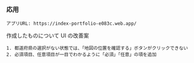 ### 応用

```
アプリURL: https://index-portfolio-e083c.web.app/
```

作成したものについて UI の改善案

```
1. 都道府県の選択がない状態では、「地図の位置を確認する」ボタンがクリックできない
2. 必須項目、任意項目が一目でわかるように「必須」「任意」の項を追加
```
